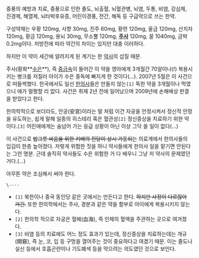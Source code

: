 중풍의 예방과 치료, 중풍으로 인한 졸도, 뇌출혈, 뇌혈관병, 뇌염, 두통, 비염, 강심제, 진경제, 해열제, 뇌타박후유증, 어린이경풍,
전간, 해독 등 구급약으로 쓰는 한약.

구성약재는 우황 120mg, 사향 30mg, 진주 60mg, 황련 120mg, 울금 120mg, 산치자 120mg, 황금 120mg, 용뇌
30mg, 무소뿔 120mg, **[주사](%EC%A3%BC%EC%82%AC.md)** 120mg, 꿀 1040mg, 금박
0.2mg이다. 처방전에 따라 약간의 차이는 있지만 대충 이러하다.

하지만 이 약이 세간에 알려지게 된 계기는 한 [약사](%EC%95%BD%EC%82%AC.md)의 삽질 때문.

주사(황화**[수은](%EC%88%98%EC%9D%80.md)**), 즉
[중금속](%EC%A4%91%EA%B8%88%EC%86%8D.md)이 들어간 이 약을 영아에게 3개월간 70알이나(!) 복용시키는
병크를 저질러 아이가 수은 중독에 빠지게 한 것이다(…). 2007년 5월은 이 사건으로 떠들썩했다. 한국에서도 일선
[한의사](%ED%95%9C%EC%9D%98%EC%82%AC.md)들은 만들지 않는`[1]` 독한 약을 3개월이나 먹였으니 애가 멀쩡할
리 없다. 사건은 취재 2년 전에 일어났으며 2009년에 손해배상 판결을 받았다고 한다.

한의학적으로 보더라도, 안궁(安宮)이라는 말 처럼 이건 자궁을 안정시켜서 정신적 안정을 유도하는, 쉽게 말해 일종의 히스테리 혹은
혈관성`[2]` 정신증상을 치료하기 위한 약이다.`[3]` 어린애에게는 숨넘어 가는 응급 상황이 아닌 이상 그닥 쓸 일이 없다(...)

이 사건으로 <del>밥그릇 싸움을 위한 키배의 전당이 상시 가동되는</del> 의료계에서 한의사들의 입김이 한층 높아졌다. 저렇게 위험한
짓을 하니 약사들에게 한의사 일을 맡기면 안된다는 그런 명분. 근데 솔직히 약사들도 수은 위험한 거 다 배우니 그냥 저 약사의 문제였던
거다.(...)

아무튼 약은 조심해서 써야 한다.

`\----`

  * `[1]` 북한이나 중국 동인당 같은 곳에서는 만든다고 한다. <del>하지만 사정이 다르잖아 거긴.</del> 또한 한의학에서는 주사, 경분과 같은 약을 함부로 아이에게 복용시키지 않는다.
  * `[2]` 한의학 적으로 자궁은 혈해(血海), 즉 인체의 혈액을 주관하는 곳으로 여겨졌다.
  * `[3]` 비염 등의 치료에도 어느 정도 효과가 있는데, 정신증상을 치료하는데는 개규(開竅), 즉 눈, 코, 입 등 구멍을 열어주는 것이 중요하다고 여겼기 때문. 이는 졸도나 실신 등에서 호흡곤란이나 기도폐색 등을 막으려는 의도였던 것으로 보인다.

